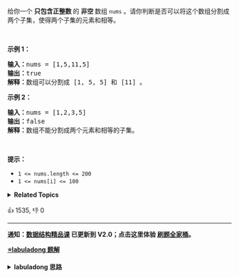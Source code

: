 <p>给你一个 <strong>只包含正整数 </strong>的 <strong>非空 </strong>数组 <code>nums</code> 。请你判断是否可以将这个数组分割成两个子集，使得两个子集的元素和相等。</p>

<p> </p>

<p><strong>示例 1：</strong></p>

<pre>
<strong>输入：</strong>nums = [1,5,11,5]
<strong>输出：</strong>true
<strong>解释：</strong>数组可以分割成 [1, 5, 5] 和 [11] 。</pre>

<p><strong>示例 2：</strong></p>

<pre>
<strong>输入：</strong>nums = [1,2,3,5]
<strong>输出：</strong>false
<strong>解释：</strong>数组不能分割成两个元素和相等的子集。
</pre>

<p> </p>

<p><strong>提示：</strong></p>

<ul>
	<li><code>1 <= nums.length <= 200</code></li>
	<li><code>1 <= nums[i] <= 100</code></li>
</ul>
<details><summary><strong>Related Topics</strong></summary>数组 | 动态规划</details><br>

<div>👍 1535, 👎 0</div>

<div id="labuladong"><hr>

**通知：[数据结构精品课](https://aep.h5.xeknow.com/s/1XJHEO) 已更新到 V2.0；点击这里体验 [刷题全家桶](https://labuladong.gitee.io/algo/images/others/%E5%85%A8%E5%AE%B6%E6%A1%B6.jpg)。**



<p><strong><a href="https://labuladong.github.io/article?qno=416" target="_blank">⭐️labuladong 题解</a></strong></p>
<details><summary><strong>labuladong 思路</strong></summary>

## 基本思路

PS：这道题在[《算法小抄》](https://mp.weixin.qq.com/s/tUSovvogbR9StkPWb75fUw) 的第 192 页。

对于这个问题，我们可以先对集合求和，得出 `sum`，然后把问题转化为背包问题：

**给一个可装载重量为 `sum / 2` 的背包和 `N` 个物品，每个物品的重量为 `nums[i]`。现在让你装物品，是否存在一种装法，能够恰好将背包装满**？

第一步要明确两点，「状态」和「选择」，状态就是「背包的容量」和「可选择的物品」，选择就是「装进背包」或者「不装进背包」。

`dp` 数组的定义：`dp[i][j] = x` 表示，对于前 `i` 个物品，当前背包的容量为 `j` 时，若 `x` 为 `true`，则说明可以恰好将背包装满，若 `x` 为 `false`，则说明不能恰好将背包装满。

根据 `dp` 数组含义，可以根据「选择」对 `dp[i][j]` 得到以下状态转移：

如果不把 `nums[i]` 算入子集，**或者说你不把这第 `i` 个物品装入背包**，那么是否能够恰好装满背包，取决于上一个状态 `dp[i-1][j]`，继承之前的结果。

如果把 `nums[i]` 算入子集，**或者说你把这第 `i` 个物品装入了背包**，那么是否能够恰好装满背包，取决于状态 `dp[i-1][j-nums[i-1]]`。

**详细题解：[经典动态规划：子集背包问题](https://labuladong.github.io/article/fname.html?fname=背包子集)**

**标签：[二维动态规划](https://mp.weixin.qq.com/mp/appmsgalbum?__biz=MzAxODQxMDM0Mw==&action=getalbum&album_id=2122017695998050308)，[动态规划](https://mp.weixin.qq.com/mp/appmsgalbum?__biz=MzAxODQxMDM0Mw==&action=getalbum&album_id=1318881141113536512)，[背包问题](https://mp.weixin.qq.com/mp/appmsgalbum?__biz=MzAxODQxMDM0Mw==&action=getalbum&album_id=2122018870755491844)**

## 解法代码

```java
class Solution {
    public boolean canPartition(int[] nums) {
        int sum = 0;
        for (int num : nums) sum += num;
        // 和为奇数时，不可能划分成两个和相等的集合
        if (sum % 2 != 0) return false;
        int n = nums.length;
        sum = sum / 2;
        boolean[][] dp = new boolean[n + 1][sum + 1];
        // base case
        for (int i = 0; i <= n; i++)
            dp[i][0] = true;

        for (int i = 1; i <= n; i++) {
            for (int j = 1; j <= sum; j++) {
                if (j - nums[i - 1] < 0) {
                    // 背包容量不足，不能装入第 i 个物品
                    dp[i][j] = dp[i - 1][j];
                } else {
                    // 装入或不装入背包
                    dp[i][j] = dp[i - 1][j] || dp[i - 1][j - nums[i - 1]];
                }
            }
        }
        return dp[n][sum];
    }
}
```

**类似题目**：
  - [剑指 Offer II 101. 分割等和子集 🟢](/problems/NUPfPr)

</details>
</div>



